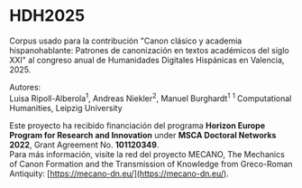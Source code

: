 # HDH2025
Corpus usado para la contribución "Canon clásico y academia hispanohablante: Patrones de canonización en textos académicos del siglo XXI" al congreso anual de Humanidades Digitales Hispánicas en Valencia, 2025.

Autores:  
Luisa Ripoll-Alberola<sup>1</sup>, Andreas Niekler<sup>2</sup>, Manuel Burghardt<sup>1</sup>
<sup>1</sup> Computational Humanities, Leipzig University

Este proyecto ha recibido financiación del programa **Horizon Europe Program for Research and Innovation** under **MSCA Doctoral Networks 2022**, Grant Agreement No. **101120349**.  
Para más información, visite la red del proyecto MECANO, The Mechanics of Canon Formation and the Transmission of Knowledge from Greco-Roman Antiquity: [https://mecano-dn.eu/](https://mecano-dn.eu/).  
